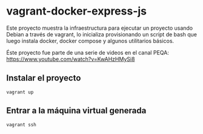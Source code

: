 # vagrant-docker-express-js

Este proyecto muestra la infraestructura para ejecutar un proyecto usando Debian a través de vagrant, lo inicializa provisionando un script de bash que luego instala docker, docker compose y algunos utilitarios básicos.

Éste proyecto fue parte de una serie de videos en el canal PEQA: https://www.youtube.com/watch?v=KwAHzHMySi8

## Instalar el proyecto
`vagrant up`

## Entrar a la máquina virtual generada
`vagrant ssh`
